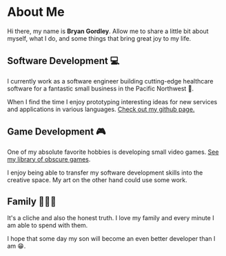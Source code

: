 # About Me
Hi there, my name is **Bryan Gordley**. Allow me to share a little bit about myself, what I do, and some things that bring great joy to my life.

## Software Development :computer:
I currently work as a software engineer building cutting-edge healthcare software for a fantastic small business in the Pacific Northwest :evergreen_tree:.

When I find the time I enjoy prototyping interesting ideas for new services and applications in various languages. [Check out my github page.](https://github.com/bgordley) 

## Game Development :video_game:	
One of my absolute favorite hobbies is developing small video games. [See my library of obscure games](https://beardedfists.itch.io/).

I enjoy being able to transfer my software development skills into the creative space. My art on the other hand could use some work.

## Family :family_man_woman_boy:
It's a cliche and also the honest truth. I love my family and every minute I am able to spend with them.

I hope that some day my son will become an even better developer than I am :grin:.